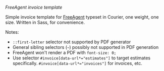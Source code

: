 *FreeAgent invoice template*

Simple invoice template for [FreeAgent](https://freeagent.com) typeset in Courier, one weight, one size. Written in Sass, for convenience.

Notes:

- `::first-letter` selector not supported by PDF generator
- General sibling selectors (`~`) possibly not supported in PDF generation
- FreeAgent won't render a PDF with `font-size: 0;`
- Use selector `#invoice[data-url*="estimates"]` to target estimates specifically. `#invoice[data-url*="invoices"]` for invoices, etc.
